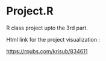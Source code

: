 # Project.R
R class project upto the 3rd part. 

Html link for the project visualization : 

https://rpubs.com/krisub/834611
